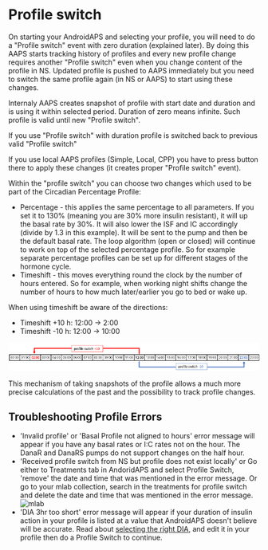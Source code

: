 # Profile switch

On starting your AndroidAPS and selecting your profile, you will need to do a "Profile switch" event with zero duration (explained later). By doing this AAPS starts tracking history of profiles and every new profile change requires another "Profile switch" even when you change content of the profile in NS. Updated profile is pushed to AAPS immediately but you need to switch the same profile again (in NS or AAPS) to start using these changes.

Internaly AAPS creates snapshot of profile with start date and duration and is using it within selected period. Duration of zero means infinite. Such profile is valid until new "Profile switch".

If you use "Profile switch" with duration profile is switched back to previous valid "Profile switch"

If you use local AAPS profiles (Simple, Local, CPP) you have to press button there to apply these changes (it creates proper "Profile switch" event).

Within the "profile switch" you can choose two changes which used to be part of the Circadian Percentage Profile:
  *  Percentage - this applies the same percentage to all parameters. If you set it to 130% (meaning you are 30% more insulin resistant), it will up the basal rate by 30%. It will also lower the ISF and IC accordingly (divide by 1.3 in this example). It will be sent to the pump and then be the default basal rate. The loop algorithm (open or closed) will continue to work on top of the selected percentage profile. So for example separate percentage profiles can be set up for different stages of the hormone cycle.
  *  Timeshift - this moves everything round the clock by the number of hours entered. So for example, when working night shifts change the number of hours to how much later/earlier you go to bed or wake up.

When using timeshift be aware of the directions:
* Timeshift +10 h: 12:00 -> 2:00
* Timeshift -10 h: 12:00 -> 10:00

![Profile switch timeshift directions](../images/ProfileSwitch_PlusMinus.png)

This mechanism of taking snapshots of the profile allows a much more precise calculations of the past and the possibility to track profile changes.


## Troubleshooting Profile Errors

*  'Invalid profile' or 'Basal Profile not aligned to hours' error message will appear if you have any basal rates or I:C rates not on the hour.  The DanaR and DanaRS pumps do not support changes on the half hour.
*  'Received profile switch from NS but profile does not exist locally' or 
Go either to Treatments tab in AndoridAPS and select Profile Switch, 'remove' the date and time that was mentioned in the error message.  Or go to your mlab collection, search in the treatments for profile switch and delete the date and time that was mentioned in the error message.
![mlab](https://files.gitter.im/MilosKozak/AndroidAPS/I5am/image.png)
*  'DIA 3hr too short' error message will appear if your duration of insulin action in your profile is listed at a value that AndroidAPS doesn't believe will be accurate.  Read about [selecting the right DIA](http://www.diabettech.com/insulin/why-we-are-regularly-wrong-in-the-duration-of-insulin-action-dia-times-we-use-and-why-it-matters/), and edit it in your profile then do a Profile Switch to continue.
